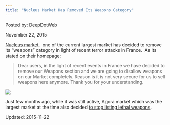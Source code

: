 ```yaml
---
title: "Nucleus Market Has Removed Its Weapons Category"
---
```


Posted by: DeepDotWeb 

<span>November 22, 2015</span>

<p><a href="#">Nucleus market</a>,  one of the current largest market has decided to remove its &#8220;weapons&#8221; category in light of recent terror attacks in France.  As its stated on their homepage:</p>
<blockquote><p>Dear users, in the light of recent events in France we have decided to remove our Weapons section and we are going to disallow weapons on our Market completely. Reason is it is not very secure for us to sell weapons here anymore. Thank you for your understanding.</p></blockquote>

<img src="https://info-gir.github.io/deepdotweb/imgs/2015/11/nucleus1.png">

<p>Just few months ago, while it was still active, Agora market which was the largest market at the time also decided <a href="/2015/07/07/agora-market-to-stop-listing-lethal-weapons/">to stop listing lethal weapons</a>.</p>

Updated: 2015-11-22
